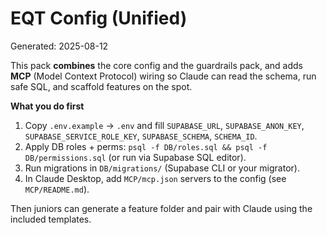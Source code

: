 # EQT Config (Unified)

Generated: 2025-08-12

This pack **combines** the core config and the guardrails pack, and adds **MCP** (Model Context Protocol) wiring so Claude can read the schema, run safe SQL, and scaffold features on the spot.

**What you do first**
1. Copy `.env.example` → `.env` and fill `SUPABASE_URL`, `SUPABASE_ANON_KEY`, `SUPABASE_SERVICE_ROLE_KEY`, `SUPABASE_SCHEMA`, `SCHEMA_ID`.
2. Apply DB roles + perms: `psql -f DB/roles.sql && psql -f DB/permissions.sql` (or run via Supabase SQL editor).
3. Run migrations in `DB/migrations/` (Supabase CLI or your migrator).
4. In Claude Desktop, add `MCP/mcp.json` servers to the config (see `MCP/README.md`).

Then juniors can generate a feature folder and pair with Claude using the included templates.
